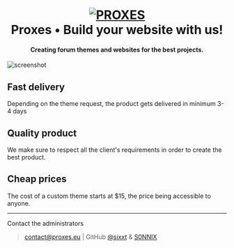 
<h1 align="center">
  <br>
  <a href="https://www.proxes.eu"><img src="https://i.imgur.com/uPnBmfN.png" alt="PROXES"></a>
  <br>
  Proxes • Build your website with us!
  <br>
</h1>

<h4 align="center">Creating forum themes and websites for the best projects.</h4>

![screenshot](https://upload.proxes.eu/xOla0/laCUDaQo05.png/raw)

## Fast delivery
Depending on the theme request, the product gets delivered in minimum 3-4 days

## Quality product
We make sure to respect all the client's requirements in order to create the best product.

## Cheap prices
The cost of a custom theme starts at $15, the price being accessible to anyone.

---
Contact the administrators
> [contact@proxes.eu](contact@proxes.eu) |
> GitHub [@sixxt](https://github.com/sixxt) & [S0NNIX](https://github.com/S0NNIX)

